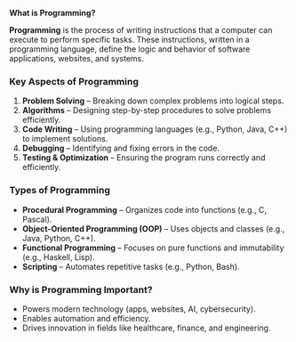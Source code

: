  **What is Programming?**

**Programming** is the process of writing instructions that a computer can execute to perform specific tasks. These instructions, written in a programming language, define the logic and behavior of software applications, websites, and systems.

### **Key Aspects of Programming**

1. **Problem Solving** – Breaking down complex problems into logical steps.
2. **Algorithms** – Designing step-by-step procedures to solve problems efficiently.
3. **Code Writing** – Using programming languages (e.g., Python, Java, C++) to implement solutions.
4. **Debugging** – Identifying and fixing errors in the code.
5. **Testing & Optimization** – Ensuring the program runs correctly and efficiently.

### **Types of Programming** 

- **Procedural Programming** – Organizes code into functions (e.g., C, Pascal).
- **Object-Oriented Programming (OOP)** – Uses objects and classes (e.g., Java, Python, C++).
- **Functional Programming** – Focuses on pure functions and immutability (e.g., Haskell, Lisp).
- **Scripting** – Automates repetitive tasks (e.g., Python, Bash).

### **Why is Programming Important?**

- Powers modern technology (apps, websites, AI, cybersecurity).
- Enables automation and efficiency.
- Drives innovation in fields like healthcare, finance, and engineering.